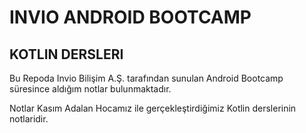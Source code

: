 # INVIO ANDROID BOOTCAMP
## KOTLIN DERSLERI
Bu Repoda Invio Bilişim A.Ş. tarafından sunulan Android Bootcamp süresince aldığım notlar bulunmaktadır. 

Notlar Kasım Adalan Hocamız ile gerçekleştirdiğimiz Kotlin derslerinin notlaridir.
